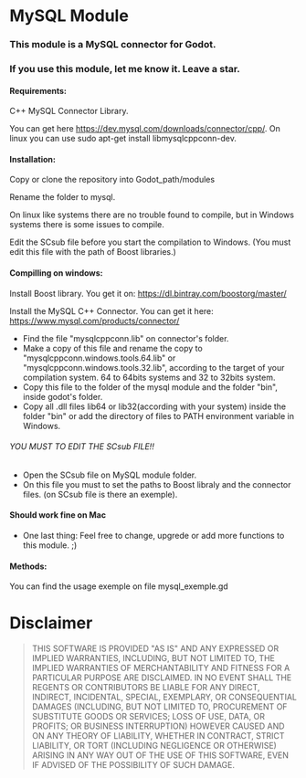 # MySQL Module 

### This module is a MySQL connector for Godot.
### If you use this module, let me know it. Leave a star. 


#### Requirements: 

C++ MySQL Connector Library. 

You can get here https://dev.mysql.com/downloads/connector/cpp/. 
On linux you can use sudo apt-get install libmysqlcppconn-dev.

   
#### Installation: 

Copy or clone the repository into Godot_path/modules

Rename the folder to mysql.

On linux like systems there are no trouble found to compile, but in Windows systems there is some issues to compile. 

Edit the SCsub file before you start the compilation to Windows. (You must edit this file with the path of Boost libraries.)

#### Compilling on windows:

Install Boost library. You get it on:
https://dl.bintray.com/boostorg/master/


Install the MySQL C++ Connector. You can get it here:
https://www.mysql.com/products/connector/


- Find the file "mysqlcppconn.lib" on connector's folder.
- Make a copy of this file and rename the copy to "mysqlcppconn.windows.tools.64.lib" or "mysqlcppconn.windows.tools.32.lib",   according to the target of your compilation system. 64 to 64bits systems and 32 to 32bits system.
- Copy this file to the folder of the mysql module and the folder "bin", inside godot's folder. 
- Copy all .dll files lib64 or lib32(according with your system) inside the folder "bin" or add the directory of files to       PATH environment variable in Windows.


######        YOU MUST TO EDIT THE SCsub FILE!!
- Open the SCsub file on MySQL module folder.
- On this file you must to set the paths to Boost libraly and the connector files. (on SCsub file is there an exemple).



#### Should work fine on Mac

- One last thing: Feel free to change, upgrede or add more functions to this module. ;)


#### Methods: 

You can find the usage exemple on file mysql_exemple.gd

# Disclaimer

> THIS SOFTWARE IS PROVIDED "AS IS" AND ANY EXPRESSED OR IMPLIED WARRANTIES, INCLUDING, BUT NOT LIMITED TO, THE IMPLIED WARRANTIES OF MERCHANTABILITY AND FITNESS FOR A PARTICULAR PURPOSE ARE DISCLAIMED. IN NO EVENT SHALL THE REGENTS OR CONTRIBUTORS BE LIABLE FOR ANY DIRECT, INDIRECT, INCIDENTAL, SPECIAL, EXEMPLARY, OR CONSEQUENTIAL DAMAGES (INCLUDING, BUT NOT LIMITED TO, PROCUREMENT OF SUBSTITUTE GOODS OR SERVICES; LOSS OF USE, DATA, OR PROFITS; OR BUSINESS INTERRUPTION)
HOWEVER CAUSED AND ON ANY THEORY OF LIABILITY, WHETHER IN CONTRACT, STRICT LIABILITY, OR TORT (INCLUDING NEGLIGENCE OR OTHERWISE) ARISING IN ANY WAY OUT OF THE USE OF THIS SOFTWARE, EVEN IF ADVISED OF THE POSSIBILITY OF SUCH DAMAGE.


